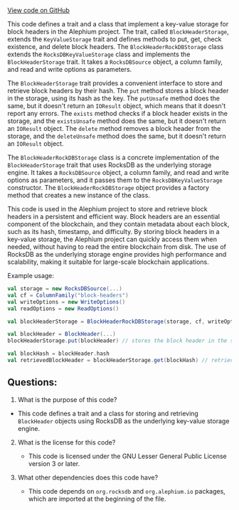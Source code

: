 [View code on GitHub](https://github.com/alephium/alephium/flow/src/main/scala/org/alephium/flow/io/BlockHeaderStorage.scala)

This code defines a trait and a class that implement a key-value storage for block headers in the Alephium project. The trait, called `BlockHeaderStorage`, extends the `KeyValueStorage` trait and defines methods to put, get, check existence, and delete block headers. The `BlockHeaderRockDBStorage` class extends the `RocksDBKeyValueStorage` class and implements the `BlockHeaderStorage` trait. It takes a `RocksDBSource` object, a column family, and read and write options as parameters. 

The `BlockHeaderStorage` trait provides a convenient interface to store and retrieve block headers by their hash. The `put` method stores a block header in the storage, using its hash as the key. The `putUnsafe` method does the same, but it doesn't return an `IOResult` object, which means that it doesn't report any errors. The `exists` method checks if a block header exists in the storage, and the `existsUnsafe` method does the same, but it doesn't return an `IOResult` object. The `delete` method removes a block header from the storage, and the `deleteUnsafe` method does the same, but it doesn't return an `IOResult` object.

The `BlockHeaderRockDBStorage` class is a concrete implementation of the `BlockHeaderStorage` trait that uses RocksDB as the underlying storage engine. It takes a `RocksDBSource` object, a column family, and read and write options as parameters, and it passes them to the `RocksDBKeyValueStorage` constructor. The `BlockHeaderRockDBStorage` object provides a factory method that creates a new instance of the class.

This code is used in the Alephium project to store and retrieve block headers in a persistent and efficient way. Block headers are an essential component of the blockchain, and they contain metadata about each block, such as its hash, timestamp, and difficulty. By storing block headers in a key-value storage, the Alephium project can quickly access them when needed, without having to read the entire blockchain from disk. The use of RocksDB as the underlying storage engine provides high performance and scalability, making it suitable for large-scale blockchain applications. 

Example usage:

```scala
val storage = new RocksDBSource(...)
val cf = ColumnFamily("block-headers")
val writeOptions = new WriteOptions()
val readOptions = new ReadOptions()

val blockHeaderStorage = BlockHeaderRockDBStorage(storage, cf, writeOptions, readOptions)

val blockHeader = BlockHeader(...)
blockHeaderStorage.put(blockHeader) // stores the block header in the storage

val blockHash = blockHeader.hash
val retrievedBlockHeader = blockHeaderStorage.get(blockHash) // retrieves the block header from the storage
```
## Questions: 
 1. What is the purpose of this code?
   - This code defines a trait and a class for storing and retrieving `BlockHeader` objects using RocksDB as the underlying key-value storage engine.

2. What is the license for this code?
   - This code is licensed under the GNU Lesser General Public License version 3 or later.

3. What other dependencies does this code have?
   - This code depends on `org.rocksdb` and `org.alephium.io` packages, which are imported at the beginning of the file.